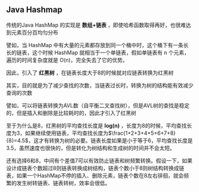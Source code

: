 ## Java Hashmap

传统的Java HashMap 的实现是 **数组+链表** ，即使哈希函数取得再好，也很难达到元素百分百均匀分布

譬如，当 HashMap 中有大量的元素都存放到同一个桶中时，这个桶下有一条长长的链表，这个时候 HashMap 就相当于一个单链表，假如单链表有 n 个元素，遍历的时间复杂度就是 O(n)，完全失去了它的优势。

因此，引入了 **红黑树** ，在链表长度大于8的时候就对应链表转换为红黑树

其实，目的就是为了减少查找的次数，当链表过长时，转换为树的结构能有效减少查询的次数
<!-- todo 增加跳转链接 -->
譬如，可以将链表转换为AVL数（自平衡二叉查找树），但是AVL树的查找是稳定的，但是插入和删除是比较耗时的，因此才引入了红黑树

至于为什么是8，红黑树的平均查找长度是 **log(n)** ，长度为8的时候，平均查找长度为3，如果继续使用链表，平均查找长度为$\frac{1+2+3+4+5+6+7+8}{8}=4.5$，这才有转换为树的必要。链表长度如果是小于等于6，平均查找长度是3.5，虽然速度也很快的，但是转化为树结构和生成树的时间并不会太短。

还有选择6和8，中间有个差值7可以有效防止链表和树频繁转换。假设一下，如果设计成链表个数超过8则链表转换成树结构，链表个数小于8则树结构转换成链表，如果一个HashMap不停的插入、删除元素，链表个数在8左右徘徊，就会频繁的发生树转链表、链表转树，效率会很低。